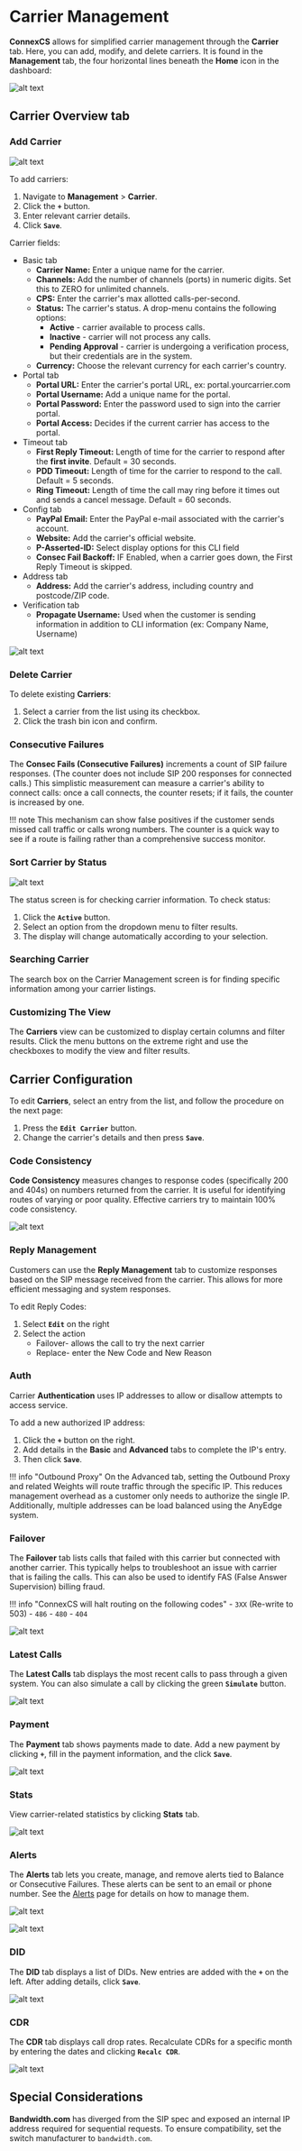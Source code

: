 # Carrier Management

**ConnexCS** allows for simplified carrier management through the **Carrier** tab. Here, you can add, modify, and delete carriers. It is found in the **Management** tab, the four horizontal lines beneath the **Home** icon in the dashboard:

![alt text][carrier-list]

## Carrier Overview tab

### Add Carrier
![alt text][add-carriers]

To add carriers:

1. Navigate to **Management** > **Carrier**.
2. Click the **`+`** button.
3. Enter relevant carrier details.
4. Click **`Save`**.

Carrier fields:
* Basic tab
   * **Carrier Name:** Enter a unique name for the carrier.
   * **Channels:** Add the number of channels (ports) in numeric digits. Set this to ZERO for unlimited channels.
   * **CPS:** Enter the carrier's max allotted calls-per-second.
   * **Status:** The carrier's status.  A drop-menu contains the following options:
      *  **Active** - carrier available to process calls.
      *  **Inactive** - carrier will not process any calls.
      *  **Pending Approval** - carrier is undergoing a verification process, but their credentials are in the system.  
   * **Currency:** Choose the relevant currency for each carrier's country.
* Portal tab
   * **Portal URL:** Enter the carrier's portal URL, ex: portal.yourcarrier.com 
   * **Portal Username:** Add a unique name for the portal.
   * **Portal Password:** Enter the password used to sign into the carrier portal.
   * **Portal Access:** Decides if the current carrier has access to the portal.
* Timeout tab
   * **First Reply Timeout:** Length of time for the carrier to respond after the **first invite**. Default = 30 seconds.
   * **PDD Timeout:** Length of time for the carrier to respond to the call. Default = 5 seconds.
   * **Ring Timeout:** Length of time the call may ring before it times out and sends a cancel message. Default = 60 seconds.
* Config tab    
   * **PayPal Email:** Enter the PayPal e-mail associated with the carrier's account.
   * **Website:** Add the carrier's official website.
   * **P-Asserted-ID:** Select display options for this CLI field
   * **Consec Fail Backoff:** IF Enabled, when a carrier goes down, the First Reply Timeout is skipped.  
* Address tab
   * **Address:** Add the carrier's address, including country and postcode/ZIP code.
* Verification tab
   * **Propagate Username:** Used when the customer is sending information in addition to CLI information (ex: Company Name, Username)

![alt text][carrier-details]
        
### Delete Carrier
To delete existing **Carriers**:

1. Select a carrier from the list using its checkbox.
2. Click the trash bin icon and confirm.

### Consecutive Failures
The **Consec Fails (Consecutive Failures)** increments a count of SIP failure responses. (The counter does not include SIP 200 responses for connected calls.) This simplistic measurement can measure a carrier's ability to connect calls: once a call connects, the counter resets; if it fails, the counter is increased by one.  

!!! note 
    This mechanism can show false positives if the customer sends missed call traffic or calls wrong numbers.  The counter is a quick way to see if a route is failing rather than a comprehensive success monitor.
    
### Sort Carrier by Status
![alt text][carriers-sorting]

The status screen is for checking carrier information. To check status:

1. Click the **`Active`** button.
2. Select an option from the dropdown menu to filter results.
3. The display will change automatically according to your selection.

### Searching Carrier
The search box on the Carrier Management screen is for finding specific information among your carrier listings.

### Customizing The View
The **Carriers** view can be customized to display certain columns and filter results.  Click the menu buttons on the extreme right and use the checkboxes to modify the view and filter results.

## Carrier Configuration
To edit **Carriers**, select an entry from the list, and follow the procedure on the next page:

1. Press the **`Edit Carrier`** button.
2. Change the carrier's details and then press **`Save`**.

### Code Consistency
**Code Consistency** measures changes to response codes (specifically 200 and 404s) on numbers returned from the carrier. It is useful for identifying routes of varying or poor quality. Effective carriers try to maintain 100% code consistency.

![alt text][carrier-dashboard]

### Reply Management
Customers can use the **Reply Management** tab to customize responses based on the SIP message received from the carrier. This allows for more efficient messaging and system responses. 

To edit Reply Codes:
1) Select **`Edit`** on the right
2) Select the action
   * Failover- allows the call to try the next carrier
   * Replace- enter the New Code and New Reason


### Auth
Carrier **Authentication** uses IP addresses to allow or disallow attempts to access service.

To add a new authorized IP address:
1) Click the **`+`** button on the right.
2) Add details in the **Basic** and **Advanced** tabs to complete the IP's entry. 
3) Then click **`Save`**.

!!! info "Outbound Proxy"
    On the Advanced tab, setting the Outbound Proxy and related Weights will route traffic through the specific IP. This reduces management overhead as a customer only needs to authorize the single IP. Additionally, multiple addresses can be load balanced using the AnyEdge system.  

### Failover
The **Failover** tab lists calls that failed with this carrier but connected with another carrier. This typically helps to troubleshoot an issue with carrier that is failing the calls. This can also be used to identify FAS (False Answer Supervision) billing fraud. 

!!! info "ConnexCS will halt routing on the following codes"
    - `3XX` (Re-write to 503)
    - `486`
    - `480`
    - `404`

![alt text][carrier-reply] 
 

### Latest Calls
The **Latest Calls** tab displays the most recent calls to pass through a given system. You can also simulate a call by clicking the green **`Simulate`** button.

![alt text][carrier-calls] 


### Payment
The **Payment** tab shows payments made to date. Add a new payment by clicking **`+`**, fill in the payment information, and the click **`Save`**.

![alt text][carrier-payment] 


### Stats
View carrier-related statistics by clicking **Stats** tab.

![alt text][carrier-stats] 

### Alerts
The **Alerts** tab lets you create, manage, and remove alerts tied to Balance or Consecutive Failures. These alerts can be sent to an email or phone number. See the [Alerts] page for details on how to manage them.

![alt text][carrier-alert-1]

![alt text][carrier-alert-2]

### DID
The **DID** tab displays a list of DIDs.  New entries are added with the **`+`** on the left. After adding details, click **`Save`**.

![alt text][carrier-did]

### CDR

The **CDR** tab displays call drop rates. Recalculate CDRs for a specific month by entering the dates and clicking **`Recalc CDR`**.

![alt text][carrier-cdr] 

## Special Considerations
**Bandwidth.com** has diverged from the SIP spec and exposed an internal IP address required for sequential requests. To ensure compatibility, set the switch manufacturer to `bandwidth.com`.

[carrier-list]: /carrier/img/99.png "Carrier-List"
[add-carriers]: /carrier/img/100.png "Add-Carrier"
[carrier-details]: /carrier/img/101.png "Carrier-Details"
[carriers-sorting]: /carrier/img/102.png "Carriers-Sorting"
[carrier-dashboard]: /carrier/img/103.png "Carrier-Dashboard"
[carrier-stats]: /carrier/img/104.png "Carrier Stats"
[carrier-reply]: /carrier/img/105.png "Carrier Reply"
[carrier-authentication]: /carrier/img/106.png "Carrier Authentication"
[carrier-ip-1]: /carrier/img/107.png "Carrier IP 1"
[carrier-calls]: /carrier/img/108.png "Carrier Calls"
[carrier-payment]: /carrier/img/110.png "Carrier Payment"
[carrier-cdr]: /carrier/img/111.png "Carrier CDR"
[carrier-did]: /carrier/img/112.png "Carrier DID"
[carrier-alert-1]: /carrier/img/113.png "Carrier Alert-1"
[carrier-alert-2]: /carrier/img/114.png "Carrier Alert-2"

[Alerts]: <https://docs.connexcs.com/alert/> "Alerts"
